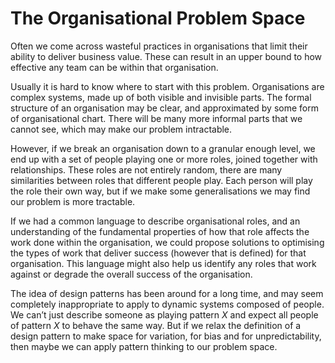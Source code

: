 # The Organisational Problem Space

Often we come across wasteful practices in organisations that limit their ability to deliver business value. These can
result in an upper bound to how effective any team can be within that organisation.

Usually it is hard to know where to start with this problem. Organisations are complex systems, made up of both visible
and invisible parts. The formal structure of an organisation may be clear, and approximated by some form of
organisational chart. There will be many more informal parts that we cannot see, which may make our problem intractable.

However, if we break an organisation down to a granular enough level, we end up with a set of people playing one or more
roles, joined together with relationships. These roles are not entirely random, there are many similarities between
roles that different people play. Each person will play the role their own way, but if we make some generalisations we
may find our problem is more tractable.

If we had a common language to describe organisational roles, and an understanding of the fundamental properties of how
that role affects the work done within the organisation, we could propose solutions to optimising the types of work that
deliver success (however that is defined) for that organisation. This language might also help us identify any roles
that work against or degrade the overall success of the organisation.

The idea of design patterns has been around for a long time, and may seem completely inappropriate to apply to dynamic
systems composed of people. We can’t just describe someone as playing pattern _X_ and expect all people of pattern _X_
to behave the same way. But if we relax the definition of a design pattern to make space for variation, for bias and for
unpredictability, then maybe we can apply pattern thinking to our problem space.
